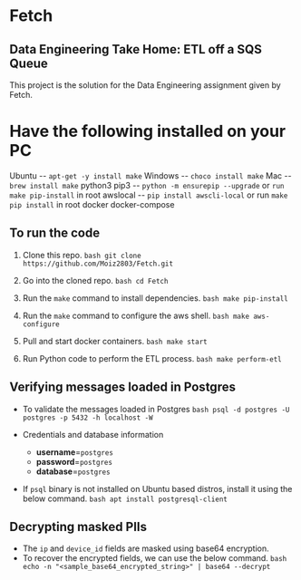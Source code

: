 # Fetch #
## Data Engineering Take Home: ETL off a SQS Queue ##

This project is the solution for the Data Engineering assignment given by Fetch.

# Have the following installed on your PC #

Ubuntu -- ``apt-get -y install make``
Windows -- ``choco install make``
Mac -- ``brew install make``
python3
pip3 -- ``python -m ensurepip --upgrade`` or ``run make pip-install`` in root
awslocal -- ``pip install awscli-local`` or run ``make pip install`` in root
docker 
docker-compose

## To run the code
1. Clone this repo.
``bash
git clone https://github.com/Moiz2803/Fetch.git
``

2. Go into the cloned repo.
``bash
cd Fetch
``

3. Run the `make` command to install dependencies.
``bash
make pip-install
``

4. Run the `make` command to configure the aws shell.
``bash
make aws-configure
``

5. Pull and start docker containers.
``bash
make start
``

6. Run Python code to perform the ETL process.
``bash
make perform-etl
``

## Verifying messages loaded in Postgres
- To validate the messages loaded in Postgres
``bash
psql -d postgres -U postgres -p 5432 -h localhost -W
``
- Credentials and database information
    - **username**=`postgres`
    - **password**=`postgres`
    - **database**=`postgres`

- If `psql` binary is not installed on Ubuntu based distros, install it using the below command.
``bash
apt install postgresql-client
``

## Decrypting masked PIIs
- The `ip` and `device_id` fields are masked using base64 encryption.
- To recover the encrypted fields, we can use the below command.
``bash
echo -n "<sample_base64_encrypted_string>" | base64 --decrypt
``
